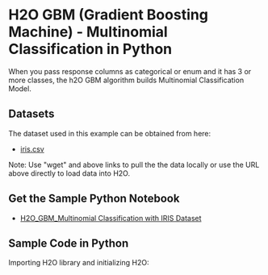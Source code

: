 # H2O GBM (Gradient Boosting Machine) - Multinomial Classification in Python #

When you pass response columns as categorical or enum and it has 3 or more classes, the h2O GBM algorithm builds Multinomial Classification Model. 

## Datasets ##
The dataset used in this example can be obtained from here:
 - [iris.csv](https://raw.githubusercontent.com/Avkash/mldl/master/data/iris.csv)

Note: Use "wget" and above links to pull the the data locally or use the URL above directly to load data into H2O.

## Get the Sample Python Notebook ##
  - [H2O_GBM_Multinomial Classification with IRIS Dataset](https://github.com/Avkash/mldl/blob/master/notebook/h2o/H2O_GBM_IRIS_Multinomial_Classification.ipynb)
  

## Sample Code in Python ##

Importing H2O library and initializing H2O:
